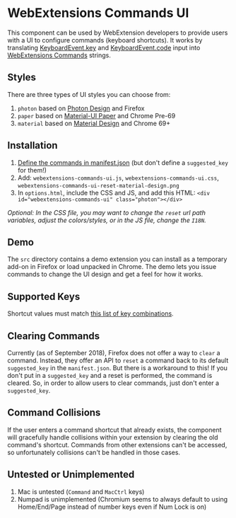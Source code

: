 # WebExtensions Commands UI
This component can be used by WebExtension developers to provide users with a UI to configure commands (keyboard shortcuts).
It works by translating [KeyboardEvent.key](https://developer.mozilla.org/docs/Web/API/KeyboardEvent/key) and [KeyboardEvent.code](https://developer.mozilla.org/docs/Web/API/KeyboardEvent/code) input into [WebExtensions Commands](https://developer.mozilla.org/docs/Mozilla/Add-ons/WebExtensions/API/commands) strings.

## Styles
There are three types of UI styles you can choose from:

1. `photon` based on [Photon Design](https://design.firefox.com/photon/components/input-fields.html) and Firefox
2. `paper` based on [Material-UI Paper](https://material-ui.com/demos/text-fields/) and Chrome Pre-69
3. `material` based on [Material Design](https://material.io/design/components/text-fields.html) and Chrome 69+

## Installation
1. [Define the commands in manifest.json](https://developer.mozilla.org/docs/Mozilla/Add-ons/WebExtensions/manifest.json/commands) (but don't define a `suggested_key` for them!)
2. Add: `webextensions-commands-ui.js`, `webextensions-commands-ui.css`, `webextensions-commands-ui-reset-material-design.png`
3. In `options.html`, include the CSS and JS, and add this HTML: `<div id="webextensions-commands-ui" class="photon"></div>`

*Optional: In the CSS file, you may want to change the `reset` url path variables, adjust the colors/styles, or in the JS file, change the `I18N`.*

## Demo
The `src` directory contains a demo extension you can install as a temporary add-on in Firefox or load unpacked in Chrome.
The demo lets you issue commands to change the UI design and get a feel for how it works.

## Supported Keys
Shortcut values must match [this list of key combinations](https://developer.mozilla.org/en-US/docs/Mozilla/Add-ons/WebExtensions/manifest.json/commands#Shortcut_values).

## Clearing Commands
Currently (as of September 2018), Firefox does not offer a way to `clear` a command. Instead, they offer an API to `reset` a command back to its default `suggested_key` in the `manifest.json`.
But there is a workaround to this! If you don't put in a `suggested_key` and a reset is performed, the command is cleared.
So, in order to allow users to clear commands, just don't enter a `suggested_key`.

## Command Collisions
If the user enters a command shortcut that already exists, the component will gracefully handle collisions within your extension by clearing the old command's shortcut.
Commands from other extensions can't be accessed, so unfortunately collisions can't be handled in those cases. 

## Untested or Unimplemented
1. Mac is untested (`Command` and `MacCtrl` keys)
2. Numpad is unimplemented (Chromium seems to always default to using Home/End/Page instead of number keys even if Num Lock is on)